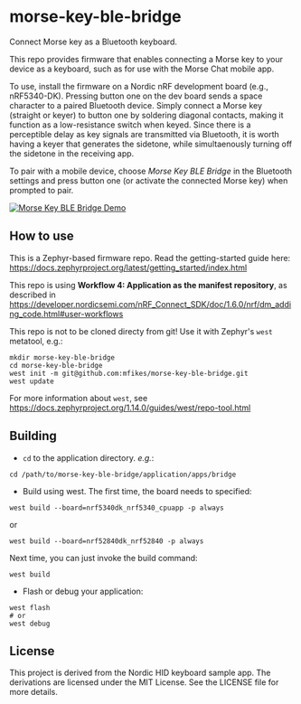 # morse-key-ble-bridge
Connect Morse key as a Bluetooth keyboard.

This repo provides firmware that enables connecting a Morse key to your device as a keyboard, such as for use with the Morse Chat mobile app.

To use, install the firmware on a Nordic nRF development board (e.g., nRF5340-DK). Pressing button one on the dev board sends a space character to a paired Bluetooth device. Simply connect a Morse key (straight or keyer) to button one by soldering diagonal contacts, making it function as a low-resistance switch when keyed. Since there is a perceptible delay as key signals are transmitted via Bluetooth, it is worth having a keyer that generates the sidetone, while simultaenously turning off the sidetone in the receiving app.

To pair with a mobile device, choose _Morse Key BLE Bridge_ in the Bluetooth settings and press button one (or activate the connected Morse key) when prompted to pair.

[![Morse Key BLE Bridge Demo](http://img.youtube.com/vi/O0wdYhWQfyg/0.jpg)](http://www.youtube.com/watch?v=O0wdYhWQfyg "Morse Key BLE Bridge Demo")

## How to use

This is a Zephyr-based firmware repo.
Read the getting-started guide here: <https://docs.zephyrproject.org/latest/getting_started/index.html>

This repo is using **Workflow 4: Application as the manifest repository**,
as described in <https://developer.nordicsemi.com/nRF_Connect_SDK/doc/1.6.0/nrf/dm_adding_code.html#user-workflows>

This repo is not to be cloned directy from git!
Use it with Zephyr's `west` metatool, e.g.:
```
mkdir morse-key-ble-bridge
cd morse-key-ble-bridge
west init -m git@github.com:mfikes/morse-key-ble-bridge.git
west update
```

For more information about `west`, see <https://docs.zephyrproject.org/1.14.0/guides/west/repo-tool.html>


## Building

* `cd` to the application directory.
 _e.g._:
 ```
 cd /path/to/morse-key-ble-bridge/application/apps/bridge
 ```

* Build using west. The first time, the board needs to specified:
 ```
 west build --board=nrf5340dk_nrf5340_cpuapp -p always
 ```
 or
 ```
 west build --board=nrf52840dk_nrf52840 -p always
 ```

 Next time, you can just invoke the build command:
 ```
 west build
 ```

* Flash or debug your application:
 ```
 west flash
 # or
 west debug
 ```
 
## License

This project is derived from the Nordic HID keyboard sample app. The derivations are licensed under the MIT License. See the LICENSE file for more details.
